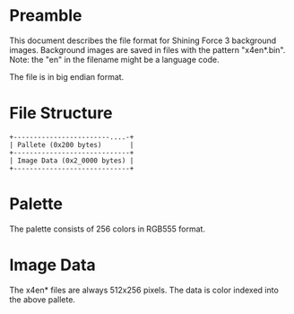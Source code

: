 # Preamble

This document describes the file format for Shining Force 3 background images.
Background images are saved in files with the pattern "x4en*.bin".
Note: the "en" in the filename might be a language code.

The file is in big endian format.

# File Structure

    +------------------------....-+
    | Pallete (0x200 bytes)       |
    +-----------------------------+
    | Image Data (0x2_0000 bytes) |
    +-----------------------------+

# Palette

The palette consists of 256 colors in RGB555 format.

# Image Data

The x4en* files are always 512x256 pixels. The data is color indexed into the above pallete.

